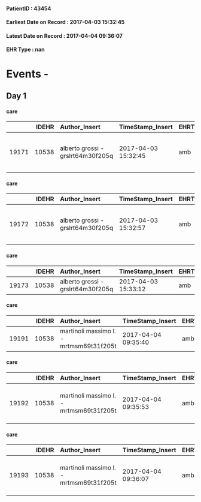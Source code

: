 
#### PatientID : 43454
#### Earliest Date on Record : 2017-04-03 15:32:45
#### Latest Date on Record : 2017-04-04 09:36:07
#### EHR Type : nan

# Events - 

## Day 1

#### care
|       |   IDEHR | Author_Insert                     | TimeStamp_Insert    | EHRType   |   PatientID |   IDGESTIONE_AUSILI |   opt_annulla_consegna | dt_Ric_consegna     | opt_ausilio                                     |
|------:|--------:|:----------------------------------|:--------------------|:----------|------------:|--------------------:|-----------------------:|:--------------------|:------------------------------------------------|
| 19171 |   10538 | alberto grossi - grslrt64m30f205q | 2017-04-03 15:32:45 | amb       |       43454 |               19111 |                      0 | 2017-04-03 00:00:00 | electronic articulated bed with side rails # 14 |

#### care
|       |   IDEHR | Author_Insert                     | TimeStamp_Insert    | EHRType   |   PatientID |   IDGESTIONE_AUSILI |   opt_annulla_consegna | dt_Ric_consegna     | opt_ausilio                             |
|------:|--------:|:----------------------------------|:--------------------|:----------|------------:|--------------------:|-----------------------:|:--------------------|:----------------------------------------|
| 19172 |   10538 | alberto grossi - grslrt64m30f205q | 2017-04-03 15:32:57 | amb       |       43454 |               19112 |                      0 | 2017-04-03 00:00:00 | antid air mattress with compressor # 16 |

#### care
|       |   IDEHR | Author_Insert                     | TimeStamp_Insert    | EHRType   |   PatientID |   IDGESTIONE_AUSILI |   opt_annulla_consegna | dt_Ric_consegna     | opt_ausilio   |
|------:|--------:|:----------------------------------|:--------------------|:----------|------------:|--------------------:|-----------------------:|:--------------------|:--------------|
| 19173 |   10538 | alberto grossi - grslrt64m30f205q | 2017-04-03 15:33:12 | amb       |       43454 |               19113 |                      0 | 2017-04-03 00:00:00 | lift # 23     |

#### care
|       |   IDEHR | Author_Insert                           | TimeStamp_Insert    | EHRType   |   PatientID |   IDGESTIONE_AUSILI |   ds_ncons |   opt_annulla_consegna | dt_Ric_consegna     | dt_ric_cons_forn    | opt_ausilio   |
|------:|--------:|:----------------------------------------|:--------------------|:----------|------------:|--------------------:|-----------:|-----------------------:|:--------------------|:--------------------|:--------------|
| 19191 |   10538 | martinoli massimo l. - mrtmsm69t31f205t | 2017-04-04 09:35:40 | amb       |       43454 |               19131 |      30174 |                      0 | 2017-04-03 00:00:00 | 2017-04-04 00:00:00 | lift # 23     |

#### care
|       |   IDEHR | Author_Insert                           | TimeStamp_Insert    | EHRType   |   PatientID |   IDGESTIONE_AUSILI |   ds_ncons |   opt_annulla_consegna | dt_Ric_consegna     | dt_ric_cons_forn    | opt_ausilio                             |
|------:|--------:|:----------------------------------------|:--------------------|:----------|------------:|--------------------:|-----------:|-----------------------:|:--------------------|:--------------------|:----------------------------------------|
| 19192 |   10538 | martinoli massimo l. - mrtmsm69t31f205t | 2017-04-04 09:35:53 | amb       |       43454 |               19132 |      30174 |                      0 | 2017-04-03 00:00:00 | 2017-04-04 00:00:00 | antid air mattress with compressor # 16 |

#### care
|       |   IDEHR | Author_Insert                           | TimeStamp_Insert    | EHRType   |   PatientID |   IDGESTIONE_AUSILI |   ds_ncons |   opt_annulla_consegna | dt_Ric_consegna     | dt_ric_cons_forn    | opt_ausilio                                     |
|------:|--------:|:----------------------------------------|:--------------------|:----------|------------:|--------------------:|-----------:|-----------------------:|:--------------------|:--------------------|:------------------------------------------------|
| 19193 |   10538 | martinoli massimo l. - mrtmsm69t31f205t | 2017-04-04 09:36:07 | amb       |       43454 |               19133 |      30174 |                      0 | 2017-04-03 00:00:00 | 2017-04-04 00:00:00 | electronic articulated bed with side rails # 14 |


